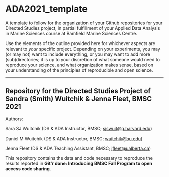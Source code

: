 # ADA2021_template
A template to follow for the organization of your Github repositories for your Directed Studies project, in partial fulfillment of your Applied Data Analysis in Marine Sciences course at Bamfield Marine Sciences Centre. 

Use the elements of the outline provided here for whichever aspects are relevant to _your_ specific project. Depending on your experiments, you may (or may not) want to include everything, or you may want to add more (sub)directories; it is up to your discretion of what someone would need to reproduce your science, and what organization makes sense, based on your understanding of the principles of reproducible and open science.

***

## Repository for the Directed Studies Project of Sandra (Smith) Wuitchik & Jenna Fleet, BMSC 2021

Authors:

Sara SJ Wuitchik (DS & ADA Instructor, BMSC; sjswuit@g.harvard.edu) 

Daniel M Wuitchik (DS & ADA Instructor, BMSC; wuitchik@bu.edu)

Jenna Fleet (DS & ADA Teaching Assistant, BMSC; jfleet@ualberta.ca) 


This repository contains the data and code necessary to reproduce the results reported in **Git'r done: Introducing BMSC Fall Program to open access code sharing**.
